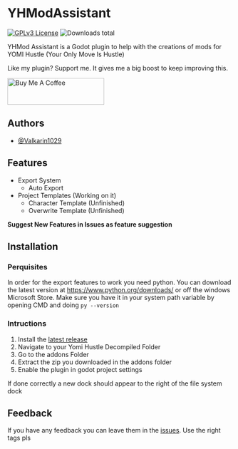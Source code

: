 
# YHModAssistant

[![GPLv3 License](https://img.shields.io/badge/License-GPL%20v3-yellow.svg)](https://opensource.org/licenses/)
![Downloads total](https://img.shields.io/github/downloads/Valkarin1029/YHModAssistant/total)

YHMod Assistant is a Godot plugin to help with the creations of mods for YOMI Hustle (Your Only Move Is Hustle)

Like my plugin? Support me. It gives me a big boost to keep improving this.

<a href="https://www.buymeacoffee.com/Valkarin" target="_blank"><img src="https://cdn.buymeacoffee.com/buttons/v2/default-blue.png" alt="Buy Me A Coffee" style="height: 60px !important;width: 217px !important;" ></a>

## Authors

- [@Valkarin1029](https://www.github.com/Valkarin1029)


## Features

- Export System
  - Auto Export
- Project Templates (Working on it)
  - Character Template (Unfinished)
  - Overwrite Template (Unfinished)

**Suggest New Features in Issues as feature suggestion**

## Installation

### Perquisites 
 In order for the export features to work you need python. You can download the latest version at https://www.python.org/downloads/ or off the windows Microsoft Store. Make sure you have it in your system path variable by opening CMD and doing `py --version`



### Intructions
1. Install the [latest release](https://github.com/Valkarin1029/YHModAssistant/releases)
2. Navigate to your Yomi Hustle Decompiled Folder
3. Go to the addons Folder
4. Extract the zip you downloaded in the addons folder
5. Enable the plugin in godot project settings

If done correctly a new dock should appear to the right of the file system dock
## Feedback

If you have any feedback you can leave them in the [issues](https://github.com/Valkarin1029/YHModAssistant/issues). Use the right tags pls
